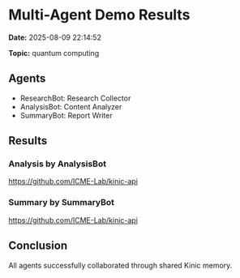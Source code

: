 # Multi-Agent Demo Results

**Date:** 2025-08-09 22:14:52

**Topic:** quantum computing

## Agents

- ResearchBot: Research Collector
- AnalysisBot: Content Analyzer
- SummaryBot: Report Writer

## Results

### Analysis by AnalysisBot

https://github.com/ICME-Lab/kinic-api

### Summary by SummaryBot

https://github.com/ICME-Lab/kinic-api

## Conclusion

All agents successfully collaborated through shared Kinic memory.
